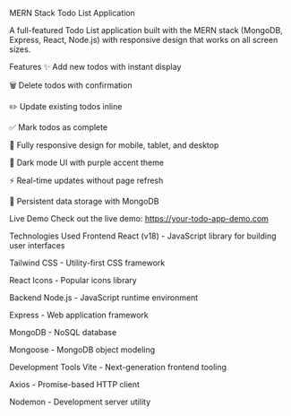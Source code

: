 MERN Stack Todo List Application

A full-featured Todo List application built with the MERN stack (MongoDB, Express, React, Node.js) with responsive design that works on all screen sizes.

Features
✨ Add new todos with instant display

🗑️ Delete todos with confirmation

✏️ Update existing todos inline

✅ Mark todos as complete

📱 Fully responsive design for mobile, tablet, and desktop

🌙 Dark mode UI with purple accent theme

⚡ Real-time updates without page refresh

📁 Persistent data storage with MongoDB

Live Demo
Check out the live demo: https://your-todo-app-demo.com

Technologies Used
Frontend
React (v18) - JavaScript library for building user interfaces

Tailwind CSS - Utility-first CSS framework

React Icons - Popular icons library

Backend
Node.js - JavaScript runtime environment

Express - Web application framework

MongoDB - NoSQL database

Mongoose - MongoDB object modeling

Development Tools
Vite - Next-generation frontend tooling

Axios - Promise-based HTTP client

Nodemon - Development server utility

